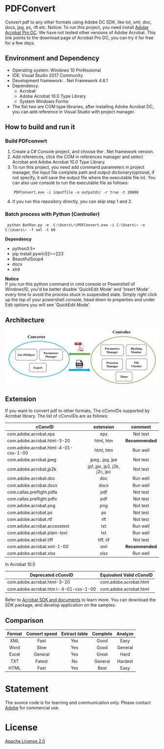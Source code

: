 # PDFConvert

Convert pdf to any other formats using Adobe DC SDK, like txt, xml, doc, docx, jpg, ps, rft etc.
Notice: To run this project, you need install [Adobe Acrobat Pro DC](https://acrobat.adobe.com/us/en/free-trial-download.html?trackingid=KLBBQ).
We have not tested other versions of Adobe Acrobat. This link points to the download page of Acrobat Pro DC, you can try it for free for a few days. 

## Environment and Dependency 

* Operating system: Windows 10 Professional
* IDE: Visual Studio 2017 Community
* Development framework: . Net Framework 4.6.1
* Dependency:  
    - Acrobat   
    - Adobe Acrobat 10.0 Type Library  
    - System Windows Forms  
* The fist two are COM type libraries, after installing Adobe Acrobat DC, you can add reference in Visual Studio with project manager.

## How to build and run it

### Build PDFconvert

1. Create a C# Console project, and choose the . Net framework version.
2. Add references, click the COM in references manager and select Acrobat and Adobe Acrobat 10.0 Type Library.
3. To run this project, you need add command parameters in project manager, the input file  complete path and output dictionary(optional, if not specify, it will save the output file where the executable file in). You can also use console to run the executable file as follows:

``` 
    PDFConvert.exe -i inputfile -o outputdir -r true -t 20000
```

4. If you run this repository directly, you can skip step 1 and 2.

### Batch process with Python (Controller)

``` 
 python BatRun.py -e  C:\Users\~\PDFConvert.exe -i C:\Users\~ -o C:\Users\~ -f xml -t 60
```
**Dependency**  
- python3.5+
- pip install pywin32==223
- BeautifulSoup4
- docx
- xlrd  

**Notice**  
If you run this python command in cmd console or Powershell of Windows10, you'd be better disable 'QuickEdit Mode' and 'Insert Mode' every time to avoid the process stuck in suspended state.  Simply right click up the top of your powershell console, head down to properties and under Edit options you will see 'QuickEdit Mode'.
## Architecture 

![](architecture.png)

## Extension

If you want to convert pdf to other formats, 
The cConvIDs supported by Acrobat library. The list of cConvIDs are as follows:  

| cConvID                              |           extension          |     comment     |
|--------------------------------------|:----------------------------:|:---------------:|
| com.adobe.acrobat.eps                |              eps             |     Not test    |
| com.adobe.acrobat.html-3-20          |           html, htm          | **Recommended** |
| com.adobe.acrobat.html-4-01-css-1-00 |           html, htm          |     Run well    |
| com.adobe.acrobat.jpeg               |        jpeg , jpg, jpe       |     Not test    |
| com.adobe.acrobat.jp2k               | jpf, jpx, jp2, j2k, j2c, jpc |     Not test    |
| com.adobe.acrobat.doc                |              doc             |     Run well    |
| com.adobe.acrobat.docx               |             docx             |     Run well    |
| com.callas.preflight.pdfa            |              pdf             |     Not test    |
| com.callas.preflight.pdfx            |              pdf             |     Not test    |
| com.adobe.acrobat.png                |              png             |     Not test    |
| com.adobe.acrobat.ps                 |              ps              |     Not test    |
| com.adobe.acrobat.rtf                |              rft             |     Not test    |
| com.adobe.acrobat.accesstext         |              txt             |     Run well    |
| com.adobe.acrobat.plain-text         |              txt             |     Run well    |
| com.adobe.acrobat.tiff               |           tiff, tif          |     Not test    |
| com.adobe.acrobat.xml-1-00           |              xml             | **Recommended** |
| com.adobe.acrobat.xlsx               |             xlsx             |     Run well    |

In Acrobat 10.0 

| Deprecated cConvID                     | Equivalent Valid cConvID |
|----------------------------------------|--------------------------|
| com.adobe.acrobat.html-3-20            | com.adobe.acrobat.html   |
| com.adobe.acrobat.htm l- 4-01-css-1-00 | com.adobe.acrobat.html   |

Refer to [Acrobat SDK and documents](https://www.adobe.com/devnet/acrobat/documentation.html) to learn more. You can download the SDK package, and develop application on the samples.

## Comparison

| Format | Convert speed | Extract table | Complete | Analyze |
|:------:|:-------------:|:-------------:|:--------:|:-------:|
|   XML  |      Fast     |      Yes      |   Good   |   Easy  |
|  Word  |      Slow     |      Yes      |   Good   | General |
|  Excel |    General    |      Yes      |   Great  |   Hard  |
|   TXT  |     Fatest    |       No      |  General | Hardest |
|  HTML  |      Fast     |      Yes      |   Best   |   Easy  |

# Statement
The source code is for learning and communication only.
Please contact [Adobe](https://www.adobe.com/cn/) for commercial use.

# License
[Apache License 2.0](./LICENSE)